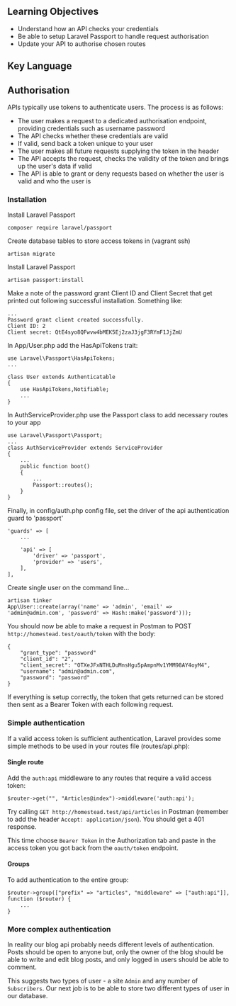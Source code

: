 ## Learning Objectives
- Understand how an API checks your credentials
- Be able to setup Laravel Passport to handle request authorisation
- Update your API to authorise chosen routes

## Key Language

## Authorisation
APIs typically use tokens to authenticate users. The process is as follows:
- The user makes a request to a dedicated authorisation endpoint, providing credentials such as username password
- The API checks whether these credentials are valid
- If valid, send back a token unique to your user
- The user makes all future requests supplying the token in the header
- The API accepts the request, checks the validity of the token and brings up the user's data if valid
- The API is able to grant or deny requests based on whether the user is valid and who the user is

### Installation
Install Laravel Passport
````
composer require laravel/passport
````

Create database tables to store access tokens in (vagrant ssh)
````
artisan migrate
````

Install Laravel Passport
````
artisan passport:install
````

Make a note of the password grant Client ID and Client Secret that get printed out following successful installation. Something like:
````
...
Password grant client created successfully.
Client ID: 2
Client secret: QtE4syo8QFwvw4bMEK5Ej2zaJ3jgF3RYmF1JjZmU
````

In App/User.php add the HasApiTokens trait:
````
use Laravel\Passport\HasApiTokens;
...

class User extends Authenticatable
{
    use HasApiTokens,Notifiable;
    ...
}
````


In AuthServiceProvider.php use the Passport class to add necessary routes to your app  
````
use Laravel\Passport\Passport;
...
class AuthServiceProvider extends ServiceProvider
{
	...
	public function boot()
    {
    	...
    	Passport::routes();
    }
}
````

Finally, in config/auth.php config file, set the driver of the api authentication guard to 'passport'  
````
'guards' => [
    ...

    'api' => [
        'driver' => 'passport',
        'provider' => 'users',
    ],
],
````


Create single user on the command line...
````
artisan tinker
App\User::create(array('name' => 'admin', 'email' => 'admin@admin.com', 'password' => Hash::make('password')));
````

You should now be able to make a request in Postman to POST `http://homestead.test/oauth/token` with the body:  
````
{
	"grant_type": "password"
	"client_id": "2",
	"client_secret": "OTXeJFxNTHLDuMnsHgu5pAmpnMv1YMM98AY4oyM4",
	"username": "admin@admin.com",
	"password": "password"
}
````
If everything is setup correctly, the token that gets returned can be stored then sent as a Bearer Token with each following request.

### Simple authentication

If a valid access token is sufficient authentication, Laravel provides some simple methods to be used in your routes file (routes/api.php):

#### Single route
Add the `auth:api` middleware to any routes that require a valid access token:
````
$router->get("", "Articles@index")->middleware('auth:api');
````
Try calling `GET http://homestead.test/api/articles` in Postman (remember to add the header `Accept: application/json`). You should get a 401 response.

This time choose `Bearer Token` in the Authorization tab and paste in the access token you got back from the `oauth/token` endpoint. 

#### Groups
To add authentication to the entire group:  
````
$router->group(["prefix" => "articles", "middleware" => ["auth:api"]], function ($router) {
	...
}
````

### More complex authentication
In reality our blog api probably needs different levels of authentication. Posts should be open to anyone but, only the owner of the blog should be able to write and edit blog posts, and only logged in users should be able to comment.

This suggests two types of user - a site `Admin` and any number of `Subscribers`. Our next job is to be able to store two different types of user in our database.

